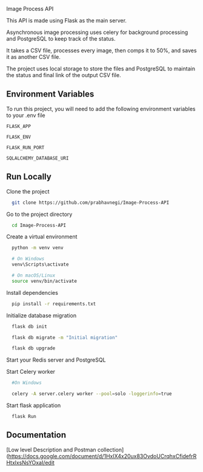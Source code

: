 Image Process API

                            
This API is made using Flask as the main server.


Asynchronous image processing uses celery for background processing and PostgreSQL to keep track of the status.

It takes a CSV file, processes every image, then comps it to 50%, and saves it as another CSV file.

The project uses local storage to store the files and PostgreSQL to maintain the status and final link of the output CSV file.


## Environment Variables

To run this project, you will need to add the following environment variables to your .env file

`FLASK_APP `

`FLASK_ENV`

`FLASK_RUN_PORT`

`SQLALCHEMY_DATABASE_URI`




## Run Locally

Clone the project

```bash
  git clone https://github.com/prabhavnegi/Image-Process-API
```

Go to the project directory

```bash
  cd Image-Process-API
```

Create a virtual environment
```bash
  python -m venv venv

  # On Windows
  venv\Scripts\activate

  # On macOS/Linux
  source venv/bin/activate
```

Install dependencies

```bash
  pip install -r requirements.txt
```

Initialize database migration
```bash
  flask db init

  flask db migrate -m "Initial migration"

  flask db upgrade
```

Start your Redis server and PostgreSQL

Start Celery worker
```bash
  #On Windows

  celery -A server.celery worker --pool=solo -loggerinfo=true
```

Start flask application
``` 
  flask Run
```
## Documentation

[Low level Description and Postman collection](https://docs.google.com/document/d/1HxIX4x20ux83OvdoUCrqhxCfidefrRHtxlxsNsYOxaI/edit
